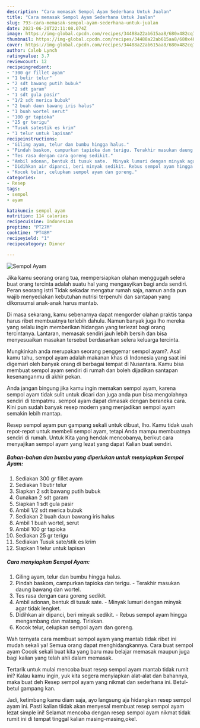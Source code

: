 ```yaml
---
description: "Cara memasak Sempol Ayam Sederhana Untuk Jualan"
title: "Cara memasak Sempol Ayam Sederhana Untuk Jualan"
slug: 793-cara-memasak-sempol-ayam-sederhana-untuk-jualan
date: 2021-06-20T22:11:08.074Z
image: https://img-global.cpcdn.com/recipes/34488a22ab615aa8/680x482cq70/sempol-ayam-foto-resep-utama.jpg
thumbnail: https://img-global.cpcdn.com/recipes/34488a22ab615aa8/680x482cq70/sempol-ayam-foto-resep-utama.jpg
cover: https://img-global.cpcdn.com/recipes/34488a22ab615aa8/680x482cq70/sempol-ayam-foto-resep-utama.jpg
author: Caleb Lynch
ratingvalue: 3.7
reviewcount: 12
recipeingredient:
- "300 gr fillet ayam"
- "1 butir telur"
- "2 sdt bawang putih bubuk"
- "2 sdt garam"
- "1 sdt gula pasir"
- "1/2 sdt merica bubuk"
- "2 buah daun bawang iris halus"
- "1 buah wortel serut"
- "100 gr tapioka"
- "25 gr terigu"
- "Tusuk satestik es krim"
- "1 telur untuk lapisan"
recipeinstructions:
- "Giling ayam, telur dan bumbu hingga halus."
- "Pindah baskom, campurkan tapioka dan terigu. Terakhir masukan daung bawang dan wortel."
- "Tes rasa dengan cara goreng sedikit."
- "Ambil adonan, bentuk di tusuk sate.  Minyak lumuri dengan minyak agar tidak lengket."
- "Didihkan air dipanci, beri minyak sedikit. Rebus sempol ayam hingga mengambang dan matang. Tiriskan."
- "Kocok telur, celupkan sempol ayam dan goreng."
categories:
- Resep
tags:
- sempol
- ayam

katakunci: sempol ayam 
nutrition: 114 calories
recipecuisine: Indonesian
preptime: "PT27M"
cooktime: "PT48M"
recipeyield: "1"
recipecategory: Dinner

---
```



![Sempol Ayam](https://img-global.cpcdn.com/recipes/34488a22ab615aa8/680x482cq70/sempol-ayam-foto-resep-utama.jpg)

Jika kamu seorang orang tua, mempersiapkan olahan menggugah selera buat orang tercinta adalah suatu hal yang mengasyikan bagi anda sendiri. Peran seorang istri Tidak sekadar mengatur rumah saja, namun anda pun wajib menyediakan kebutuhan nutrisi terpenuhi dan santapan yang dikonsumsi anak-anak harus mantab.

Di masa  sekarang, kamu sebenarnya dapat mengorder olahan praktis tanpa harus ribet membuatnya terlebih dahulu. Namun banyak juga lho mereka yang selalu ingin memberikan hidangan yang terlezat bagi orang tercintanya. Lantaran, memasak sendiri jauh lebih bersih dan bisa menyesuaikan masakan tersebut berdasarkan selera keluarga tercinta. 



Mungkinkah anda merupakan seorang penggemar sempol ayam?. Asal kamu tahu, sempol ayam adalah makanan khas di Indonesia yang saat ini digemari oleh banyak orang di berbagai tempat di Nusantara. Kamu bisa membuat sempol ayam sendiri di rumah dan boleh dijadikan santapan kesenanganmu di akhir pekan.

Anda jangan bingung jika kamu ingin memakan sempol ayam, karena sempol ayam tidak sulit untuk dicari dan juga anda pun bisa mengolahnya sendiri di tempatmu. sempol ayam dapat dimasak dengan beraneka cara. Kini pun sudah banyak resep modern yang menjadikan sempol ayam semakin lebih mantap.

Resep sempol ayam pun gampang sekali untuk dibuat, lho. Kamu tidak usah repot-repot untuk membeli sempol ayam, tetapi Anda mampu membuatnya sendiri di rumah. Untuk Kita yang hendak mencobanya, berikut cara menyajikan sempol ayam yang lezat yang dapat Kalian buat sendiri.

<!--inarticleads1-->

##### Bahan-bahan dan bumbu yang diperlukan untuk menyiapkan Sempol Ayam:

1. Sediakan 300 gr fillet ayam
1. Sediakan 1 butir telur
1. Siapkan 2 sdt bawang putih bubuk
1. Gunakan 2 sdt garam
1. Siapkan 1 sdt gula pasir
1. Ambil 1/2 sdt merica bubuk
1. Sediakan 2 buah daun bawang iris halus
1. Ambil 1 buah wortel, serut
1. Ambil 100 gr tapioka
1. Sediakan 25 gr terigu
1. Sediakan Tusuk sate/stik es krim
1. Siapkan 1 telur untuk lapisan




<!--inarticleads2-->

##### Cara menyiapkan Sempol Ayam:

1. Giling ayam, telur dan bumbu hingga halus.
1. Pindah baskom, campurkan tapioka dan terigu. - Terakhir masukan daung bawang dan wortel.
1. Tes rasa dengan cara goreng sedikit.
1. Ambil adonan, bentuk di tusuk sate.  - Minyak lumuri dengan minyak agar tidak lengket.
1. Didihkan air dipanci, beri minyak sedikit. - Rebus sempol ayam hingga mengambang dan matang. Tiriskan.
1. Kocok telur, celupkan sempol ayam dan goreng.




Wah ternyata cara membuat sempol ayam yang mantab tidak ribet ini mudah sekali ya! Semua orang dapat menghidangkannya. Cara buat sempol ayam Cocok sekali buat kita yang baru mau belajar memasak maupun juga bagi kalian yang telah ahli dalam memasak.

Tertarik untuk mulai mencoba buat resep sempol ayam mantab tidak rumit ini? Kalau kamu ingin, yuk kita segera menyiapkan alat-alat dan bahannya, maka buat deh Resep sempol ayam yang nikmat dan sederhana ini. Betul-betul gampang kan. 

Jadi, ketimbang kamu diam saja, ayo langsung aja hidangkan resep sempol ayam ini. Pasti kalian tiidak akan menyesal membuat resep sempol ayam lezat simple ini! Selamat mencoba dengan resep sempol ayam nikmat tidak rumit ini di tempat tinggal kalian masing-masing,oke!.

